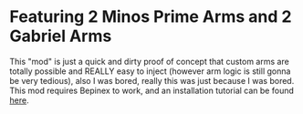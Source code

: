 # Featuring 2 Minos Prime Arms and 2 Gabriel Arms
This "mod" is just a quick and dirty proof of concept that custom arms are totally possible and REALLY easy to inject (however arm logic is still gonna be very tedious), also I was bored, really this was just because I was bored. This mod requires Bepinex to work, and an installation tutorial can be found [here](https://youtu.be/meNiXcbPh_s).